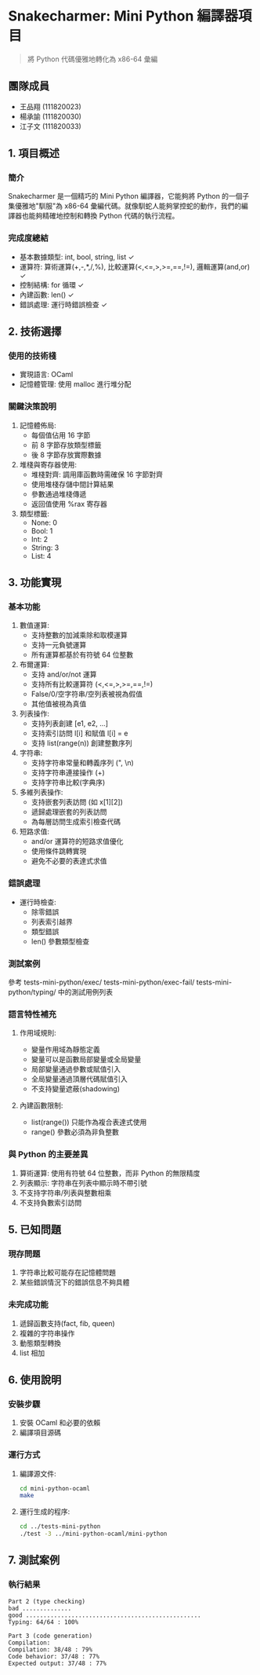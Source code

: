 # Snakecharmer: Mini Python 編譯器項目
> 將 Python 代碼優雅地轉化為 x86-64 彙編

## 團隊成員
- 王品翔 (111820023)
- 楊承諭 (111820030)  
- 江子文 (111820033)

## 1. 項目概述

### 簡介
Snakecharmer 是一個精巧的 Mini Python 編譯器，它能夠將 Python 的一個子集優雅地"馴服"為 x86-64 彙編代碼。就像馴蛇人能夠掌控蛇的動作，我們的編譯器也能夠精確地控制和轉換 Python 代碼的執行流程。

### 完成度總結
- 基本數據類型: int, bool, string, list ✓
- 運算符: 算術運算(+,-,*,/,%), 比較運算(<,<=,>,>=,==,!=), 邏輯運算(and,or) ✓
- 控制結構: for 循環 ✓
- 內建函數: len() ✓
- 錯誤處理: 運行時錯誤檢查 ✓

## 2. 技術選擇

### 使用的技術棧
- 實現語言: OCaml
- 記憶體管理: 使用 malloc 進行堆分配

### 關鍵決策說明
1. 記憶體佈局:
   - 每個值佔用 16 字節
   - 前 8 字節存放類型標籤
   - 後 8 字節存放實際數據
2. 堆棧與寄存器使用:
   - 堆棧對齊: 調用庫函數時需確保 16 字節對齊
   - 使用堆棧存儲中間計算結果
   - 參數通過堆棧傳遞
   - 返回值使用 %rax 寄存器
2. 類型標籤:
   - None: 0
   - Bool: 1
   - Int: 2
   - String: 3
   - List: 4

## 3. 功能實現

### 基本功能
1. 數值運算:
   - 支持整數的加減乘除和取模運算
   - 支持一元負號運算
   - 所有運算都基於有符號 64 位整數
2. 布爾運算:
   - 支持 and/or/not 運算
   - 支持所有比較運算符 (<,<=,>,>=,==,!=)
   - False/0/空字符串/空列表被視為假值
   - 其他值被視為真值
3. 列表操作:
   - 支持列表創建 [e1, e2, ...]
   - 支持索引訪問 l[i] 和賦值 l[i] = e
   - 支持 list(range(n)) 創建整數序列
4. 字符串:
   - 支持字符串常量和轉義序列 (\", \n)
   - 支持字符串連接操作 (+)
   - 支持字符串比較(字典序)
5. 多維列表操作:
   - 支持嵌套列表訪問 (如 x[1][2])
   - 遞歸處理嵌套的列表訪問
   - 為每層訪問生成索引檢查代碼
6. 短路求值:
   - and/or 運算符的短路求值優化
   - 使用條件跳轉實現
   - 避免不必要的表達式求值

### 錯誤處理
- 運行時檢查:
  - 除零錯誤
  - 列表索引越界
  - 類型錯誤
  - len() 參數類型檢查

### 測試案例
參考 tests-mini-python/exec/ tests-mini-python/exec-fail/ tests-mini-python/typing/ 中的測試用例列表
### 語言特性補充
1. 作用域規則:
   - 變量作用域為靜態定義
   - 變量可以是函數局部變量或全局變量
   - 局部變量通過參數或賦值引入
   - 全局變量通過頂層代碼賦值引入
   - 不支持變量遮蔽(shadowing)

2. 內建函數限制:
   - list(range()) 只能作為複合表達式使用
   - range() 參數必須為非負整數

### 與 Python 的主要差異
1. 算術運算: 使用有符號 64 位整數，而非 Python 的無限精度
2. 列表顯示: 字符串在列表中顯示時不帶引號
3. 不支持字符串/列表與整數相乘
4. 不支持負數索引訪問



## 5. 已知問題

### 現存問題
1. 字符串比較可能存在記憶體問題
2. 某些錯誤情況下的錯誤信息不夠具體


### 未完成功能
1. 遞歸函數支持(fact, fib, queen)
2. 複雜的字符串操作
3. 動態類型轉換
4. list 相加

## 6. 使用說明

### 安裝步驟
1. 安裝 OCaml 和必要的依賴
2. 編譯項目源碼

### 運行方式
1. 編譯源文件:
   ```bash
   cd mini-python-ocaml
   make
   ```
2. 運行生成的程序:
   ```bash
   cd ../tests-mini-python
   ./test -3 ../mini-python-ocaml/mini-python
   ```

## 7. 測試案例
### 執行結果
```
Part 2 (type checking)
bad ..............
good ..................................................
Typing: 64/64 : 100%
```
```
Part 3 (code generation)
Compilation:
Compilation: 38/48 : 79%
Code behavior: 37/48 : 77%
Expected output: 37/48 : 77%
```